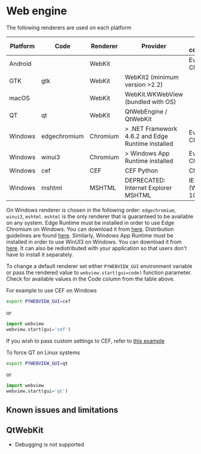 # Web engine

The following renderers are used on each platform

| Platform | Code         | Renderer | Provider                                          | Browser compatibility |
|----------|--------------|----------|---------------------------------------------------|-----------------------|
| Android  |              | WebKit   |                                                   | Ever-green Chromium   |
| GTK      | gtk          | WebKit   | WebKit2 (minimum version >2.2)                    |                       |
| macOS    |              | WebKit   | WebKit.WKWebView (bundled with OS)                |                       |
| QT       | qt           | WebKit   | QtWebEngine / QtWebKit                            |                       |
| Windows  | edgechromium | Chromium | > .NET Framework 4.6.2 and Edge Runtime installed | Ever-green Chromium   |
| Windows  | winui3       | Chromium | > Windows App Runtime installed                   | Ever-green Chromium   |
| Windows  | cef          | CEF      | CEF Python                                        | Chrome 66             |
| Windows  | mshtml       | MSHTML   | DEPRECATED: Internet Explorer MSHTML              | IE11 (Windows 10/8/7) |

On Windows renderer is chosen in the following order: `edgechromium`, `winui3`, `mshtml`. `mshtml` is the only renderer that is guaranteed to be available on any system. Edge Runtime must be installed in order to use Edge Chromium on Windows. You can download it from [here](https://developer.microsoft.com/en-us/microsoft-edge/webview2/). Distribution guidelines are found [here](https://docs.microsoft.com/en-us/microsoft-edge/webview2/concepts/distribution). Similarly, Windows App Runtime must be installed in order to use WinUI3 on Windows. You can download it from [here](https://learn.microsoft.com/en-us/windows/apps/windows-app-sdk/downloads). It can also be redistributed with your application so that users don't have to install it separately.

To change a default renderer set either `PYWEBVIEW_GUI` environment variable or  pass the rendered value to `webview.start(gui=code)` function parameter. Check for available values in the Code column from the table above.

For example to use CEF on Windows

``` bash
export PYWEBVIEW_GUI=cef
```

or

``` python
import webview
webview.start(gui='cef')
```

If you wish to pass custom settings to CEF, refer to [this example](/examples/cef.html)

To force QT on Linux systems

``` bash
export PYWEBVIEW_GUI=qt
```

or

``` python
import webview
webview.start(gui='qt')
```

## Known issues and limitations

## QtWebKit

* Debugging is not supported

